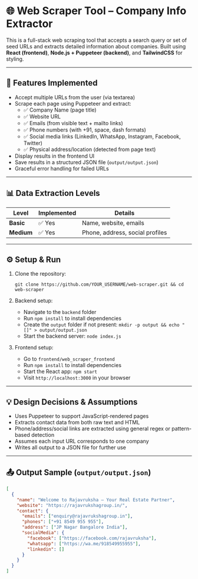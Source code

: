# 🌐 Web Scraper Tool – Company Info Extractor

This is a full-stack web scraping tool that accepts a search query or set of seed URLs and extracts detailed information about companies. Built using **React (frontend)**, **Node.js + Puppeteer (backend)**, and **TailwindCSS** for styling.

---

## 🚀 Features Implemented

- Accept multiple URLs from the user (via textarea)
- Scrape each page using Puppeteer and extract:
  - ✅ Company Name (page title)
  - ✅ Website URL
  - ✅ Emails (from visible text + mailto links)
  - ✅ Phone numbers (with +91, space, dash formats)
  - ✅ Social media links (LinkedIn, WhatsApp, Instagram, Facebook, Twitter)
  - ✅ Physical address/location (detected from page text)
- Display results in the frontend UI
- Save results in a structured JSON file (`output/output.json`)
- Graceful error handling for failed URLs

---

## 📊 Data Extraction Levels

| Level       | Implemented | Details |
|-------------|-------------|---------|
| **Basic**   | ✅ Yes       | Name, website, emails |
| **Medium**  | ✅ Yes       | Phone, address, social profiles |


---

## ⚙️ Setup & Run

1. Clone the repository:

   `git clone https://github.com/YOUR_USERNAME/web-scraper.git && cd web-scraper`

2. Backend setup:

   - Navigate to the `backend` folder
   - Run `npm install` to install dependencies
   - Create the `output` folder if not present: `mkdir -p output && echo "[]" > output/output.json`
   - Start the backend server: `node index.js`

3. Frontend setup:

   - Go to `frontend/web_scraper_frontend`
   - Run `npm install` to install dependencies
   - Start the React app: `npm start`
   - Visit `http://localhost:3000` in your browser

---

## 💡 Design Decisions & Assumptions

- Uses Puppeteer to support JavaScript-rendered pages
- Extracts contact data from both raw text and HTML
- Phone/address/social links are extracted using general regex or pattern-based detection
- Assumes each input URL corresponds to one company
- Writes all output to a JSON file for further use

---

## 📤 Output Sample (`output/output.json`)

```json
[
  {
    "name": "Welcome to Rajavruksha – Your Real Estate Partner",
    "website": "https://rajavrukshagroup.in/",
    "contact": {
      "emails": ["enquiry@rajavrukshagroup.in"],
      "phones": ["+91 8549 955 955"],
      "address": ["JP Nagar Bangalore India"],
      "socialMedia": {
        "facebook": ["https://facebook.com/rajavruksha"],
        "whatsapp": ["https://wa.me/918549955955"],
        "linkedin": []
      }
    }
  }
]
